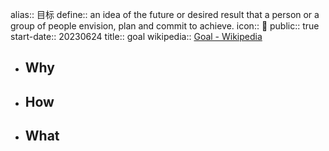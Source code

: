 alias:: 目标
define:: an idea of the future or desired result that a person or a group of people envision, plan and commit to achieve.
icon:: 🎯
public:: true
start-date:: 20230624
title:: goal
wikipedia:: [Goal - Wikipedia](https://en.wikipedia.org/wiki/Goal)

- ## Why
- ## How
- ## What